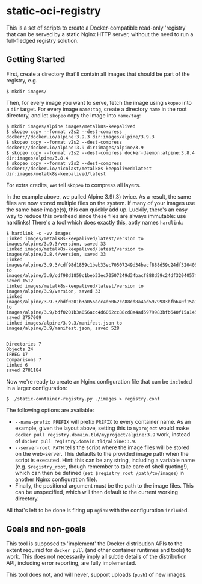 static-oci-registry
===================
This is a set of scripts to create a Docker-compatible read-only 'registry' that
can be served by a static Nginx HTTP server, without the need to run a
full-fledged registry solution.

Getting Started
---------------
First, create a directory that'll contain all images that should be part of the
registry, e.g.

```
$ mkdir images/
```

Then, for every image you want to serve, fetch the image using `skopeo` into a
`dir` target. For every image `name:tag`, create a directory `name` in the root
directory, and let `skopeo` copy the image into `name/tag`:

```
$ mkdir images/alpine images/metalk8s-keepalived
$ skopeo copy --format v2s2 --dest-compress docker://docker.io/alpine:3.9.3 dir:images/alpine/3.9.3
$ skopeo copy --format v2s2 --dest-compress docker://docker.io/alpine:3.9 dir:images/alpine/3.9
$ skopeo copy --format v2s2 --dest-compress docker-daemon:alpine:3.8.4 dir:images/alpine/3.8.4
$ skopeo copy --format v2s2 --dest-compress docker://docker.io/nicolast/metalk8s-keepalived:latest dir:images/metalk8s-keepalived/latest
```

For extra credits, we tell `skopeo` to compress all layers.

In the example above, we pulled Alpine 3.9(.3) twice. As a result, the same
files are now stored multiple files on the system. If many of your images use
the same base image(s), this can quickly add up. Luckily, there's an easy way to
reduce this overhead since these files are always immutable: use hardlinks!
There's a tool which does exactly this, aptly names `hardlink`:

```
$ hardlink -c -vv images
Linked images/metalk8s-keepalived/latest/version to images/alpine/3.9.3/version, saved 33
Linked images/metalk8s-keepalived/latest/version to images/alpine/3.8.4/version, saved 33
Linked images/alpine/3.9.3/cdf98d1859c1beb33ec70507249d34bacf888d59c24df3204057f9a6c758dddb to images/alpine/3.9/cdf98d1859c1beb33ec70507249d34bacf888d59c24df3204057f9a6c758dddb, saved 1512
Linked images/metalk8s-keepalived/latest/version to images/alpine/3.9/version, saved 33
Linked images/alpine/3.9.3/bdf0201b3a056acc4d6062cc88cd8a4ad5979983bfb640f15a145e09ed985f92 to images/alpine/3.9/bdf0201b3a056acc4d6062cc88cd8a4ad5979983bfb640f15a145e09ed985f92, saved 2757009
Linked images/alpine/3.9.3/manifest.json to images/alpine/3.9/manifest.json, saved 528


Directories 7
Objects 24
IFREG 17
Comparisons 7
Linked 6
saved 2781184
```

Now we're ready to create an Nginx configuration file that can be `include`d in
a larger configuration:

```
$ ./static-container-registry.py ./images > registry.conf
```

The following options are available:

- `--name-prefix PREFIX` will prefix `PREFIX` to every container name. As an
  example, given the layout above, setting this to `myproject` would make
  `docker pull registry.domain.tld/myproject/alpine:3.9` work, instead of `docker pull
  registry.domain.tld/alpine:3.9`.
- `--server-root PATH` tells the script where the image files will be stored on
  the web-server. This defaults to the provided image path when the script is
  executed. Hint: this can be any string, including a variable name (e.g.
  `$registry_root`, though remember to take care of shell quoting!), which can
  then be defined (`set $registry_root /path/to/images`) in another Nginx
  configuration file).
- Finally, the positional argument must be the path to the image files. This can
  be unspecified, which will then default to the current working directory.

All that's left to be done is firing up `nginx` with the configuration
`include`d.

Goals and non-goals
-------------------
This tool is supposed to 'implement' the Docker distribution APIs to the extent
required for `docker pull` (and other container runtimes and tools) to work.
This does not necessarily imply all subtle details of the distribution API,
including error reporting, are fully implemented.

This tool does not, and will never, support uploads (`push`) of new images.
